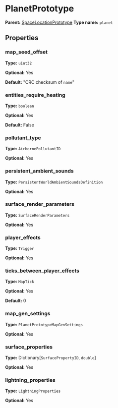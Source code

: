# PlanetPrototype

**Parent:** [SpaceLocationPrototype](SpaceLocationPrototype.md)
**Type name:** `planet`

## Properties

### map_seed_offset

**Type:** `uint32`

**Optional:** Yes

**Default:** "CRC checksum of `name`"

### entities_require_heating

**Type:** `boolean`

**Optional:** Yes

**Default:** False

### pollutant_type

**Type:** `AirbornePollutantID`

**Optional:** Yes

### persistent_ambient_sounds

**Type:** `PersistentWorldAmbientSoundsDefinition`

**Optional:** Yes

### surface_render_parameters

**Type:** `SurfaceRenderParameters`

**Optional:** Yes

### player_effects

**Type:** `Trigger`

**Optional:** Yes

### ticks_between_player_effects

**Type:** `MapTick`

**Optional:** Yes

**Default:** 0

### map_gen_settings

**Type:** `PlanetPrototypeMapGenSettings`

**Optional:** Yes

### surface_properties

**Type:** Dictionary[`SurfacePropertyID`, `double`]

**Optional:** Yes

### lightning_properties

**Type:** `LightningProperties`

**Optional:** Yes

